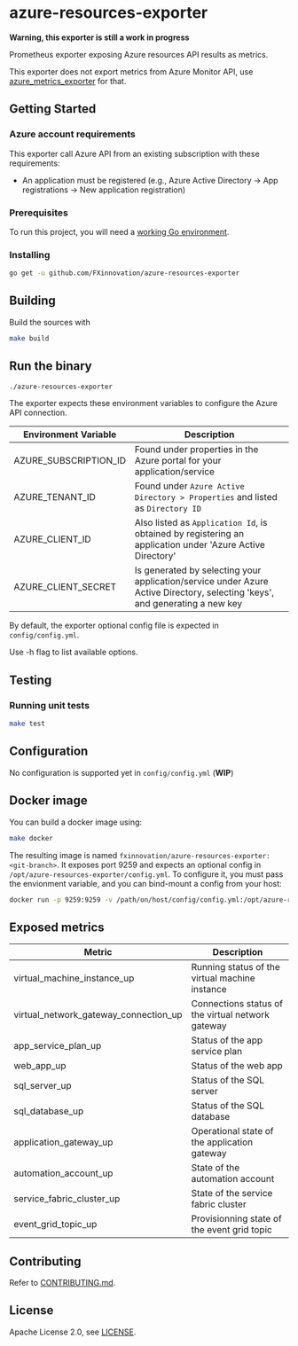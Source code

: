 # azure-resources-exporter

**Warning, this exporter is still a work in progress**

Prometheus exporter exposing Azure resources API results as metrics.

This exporter does not export metrics from Azure Monitor API, use [azure_metrics_exporter](https://github.com/RobustPerception/azure_metrics_exporter) for that.

## Getting Started

### Azure account requirements

This exporter call Azure API from an existing subscription with these requirements:

* An application must be registered (e.g., Azure Active Directory -> App registrations -> New application registration)

### Prerequisites

To run this project, you will need a [working Go environment](https://golang.org/doc/install).

### Installing

```bash
go get -u github.com/FXinnovation/azure-resources-exporter
```

## Building

Build the sources with

```bash
make build
```

## Run the binary

```bash
./azure-resources-exporter
```

The exporter expects these environment variables to configure the Azure API
connection.

Environment Variable | Description
---------------------| -----------
AZURE_SUBSCRIPTION_ID | Found under properties in the Azure portal for your application/service
AZURE_TENANT_ID | Found under `Azure Active Directory > Properties` and listed as `Directory ID`
AZURE_CLIENT_ID | Also listed as `Application Id`, is obtained by registering an application under 'Azure Active Directory'
AZURE_CLIENT_SECRET | Is generated by selecting your application/service under Azure Active Directory, selecting 'keys', and generating a new key

By default, the exporter optional config file is expected in `config/config.yml`.

Use -h flag to list available options.

## Testing

### Running unit tests

```bash
make test
```

## Configuration

No configuration is supported yet in `config/config.yml` (**WIP**)

## Docker image

You can build a docker image using:

```bash
make docker
```

The resulting image is named `fxinnovation/azure-resources-exporter:<git-branch>`. 
It exposes port 9259 and expects an optional config in `/opt/azure-resources-exporter/config.yml`. 
To configure it, you must pass the envionment variable, and you can bind-mount a config from your host:

```bash
docker run -p 9259:9259 -v /path/on/host/config/config.yml:/opt/azure-resources-exporter/config/config.yml -e AZURE_SUBSCRIPTION_ID="my_subscription_id" -e AZURE_TENANT_ID="my_tenant_id" -e AZURE_CLIENT_ID="my_client_id" -e AZURE_CLIENT_SECRET="my_client_secret" fxinnovation/azure-resources-exporter:<git-branch>
```

## Exposed metrics

Metric | Description
------ | -----------
virtual_machine_instance_up | Running status of the virtual machine instance
virtual_network_gateway_connection_up | Connections status of the virtual network gateway
app_service_plan_up | Status of the app service plan
web_app_up | Status of the web app
sql_server_up | Status of the SQL server
sql_database_up | Status of the SQL database
application_gateway_up | Operational state of the application gateway
automation_account_up | State of the automation account
service_fabric_cluster_up | State of the service fabric cluster
event_grid_topic_up | Provisionning state of the event grid topic

## Contributing

Refer to [CONTRIBUTING.md](https://github.com/FXinnovation/azure-resources-exporter/blob/master/CONTRIBUTING.md).

## License

Apache License 2.0, see [LICENSE](https://github.com/FXinnovation/azure-resources-exporter/blob/master/LICENSE).
